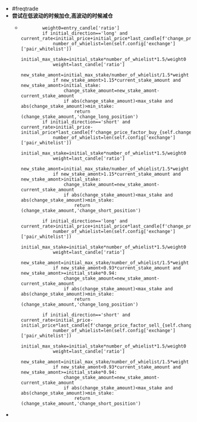 - #freqtrade
- **尝试在低波动的时候加仓,高波动的时候减仓**
	- ```
	          weight0=entry_candle['ratio']
	          if initial_direction=='long' and current_rate<initial_price+initial_price*last_candle[f'change_price_factor_buy_{self.change_position_limit_price_factor_buy.value}_4h']:
	              number_of_whielist=len(self.config['exchange']['pair_whitelist'])
	              initial_max_stake=initial_stake*number_of_whielist*1.5/weight0
	              weight=last_candle['ratio']
	              new_stake_amont=initial_max_stake/number_of_whielist/1.5*weight
	              if new_stake_amont>1.15*current_stake_amount and new_stake_amont>initial_stake:
	                  change_stake_amount=new_stake_amont-current_stake_amount
	                  if abs(change_stake_amount)<max_stake and abs(change_stake_amount)>min_stake:
	                      return (change_stake_amount,'change_long_position')
	          if initial_direction=='short' and current_rate>initial_price-initial_price*last_candle[f'change_price_factor_buy_{self.change_position_limit_price_factor_buy.value}_4h']:
	              number_of_whielist=len(self.config['exchange']['pair_whitelist'])
	              initial_max_stake=initial_stake*number_of_whielist*1.5/weight0
	              weight=last_candle['ratio']
	              new_stake_amont=initial_max_stake/number_of_whielist/1.5*weight
	              if new_stake_amont>1.15*current_stake_amount and new_stake_amont>initial_stake:
	                  change_stake_amount=new_stake_amont-current_stake_amount
	                  if abs(change_stake_amount)<max_stake and abs(change_stake_amount)>min_stake:                
	                      return (change_stake_amount,'change_short_position')
	          
	          if initial_direction=='long' and current_rate>initial_price+initial_price*last_candle[f'change_price_factor_sell_{self.change_position_limit_price_factor_sell.value}_4h']:
	              number_of_whielist=len(self.config['exchange']['pair_whitelist'])
	              initial_max_stake=initial_stake*number_of_whielist*1.5/weight0
	              weight=last_candle['ratio']
	              new_stake_amont=initial_max_stake/number_of_whielist/1.5*weight
	              if new_stake_amont<0.93*current_stake_amount and new_stake_amont>=initial_stake*0.94:
	                  change_stake_amount=new_stake_amont-current_stake_amount
	                  if abs(change_stake_amount)<max_stake and abs(change_stake_amount)>min_stake:  
	                      return (change_stake_amount,'change_long_position')
	                  
	          if initial_direction=='short' and current_rate<initial_price-initial_price*last_candle[f'change_price_factor_sell_{self.change_position_limit_price_factor_sell.value}_4h']:
	              number_of_whielist=len(self.config['exchange']['pair_whitelist'])
	              initial_max_stake=initial_stake*number_of_whielist*1.5/weight0
	              weight=last_candle['ratio']
	              new_stake_amont=initial_max_stake/number_of_whielist/1.5*weight
	              if new_stake_amont<0.93*current_stake_amount and new_stake_amont>=initial_stake*0.94:
	                  change_stake_amount=new_stake_amont-current_stake_amount
	                  if abs(change_stake_amount)<max_stake and abs(change_stake_amount)>min_stake:  
	                      return (change_stake_amount,'change_short_position')
	  ```
-